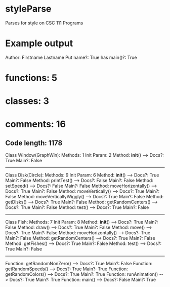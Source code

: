 # styleParse
Parses for style on CSC 111 Programs

# Example output
Author: Firstname Lastname
Put name?:	True
has main()?:	True
# functions:	5
# classes:	3
# comments:	16
Code length:	1178
---------------------------------
Class Window(GraphWin):
	Methods: 1	Init Param: 2
Method: __init__() --> 	Docs?: True	Main?: False

---------------------------------
Class Disk(Circle):
	Methods: 9	Init Param: 6
Method: __init__() --> 	Docs?: True	Main?: False
Method: printTest() --> 	Docs?: False	Main?: False
Method: setSpeed() --> 	Docs?: False	Main?: False
Method: moveHorizontally() --> 	Docs?: True	Main?: False
Method: moveVertically() --> 	Docs?: True	Main?: False
Method: moveVerticallyWiggly() --> 	Docs?: True	Main?: False
Method: getDisks() --> 	Docs?: True	Main?: False
Method: getRandomCenters() --> 	Docs?: True	Main?: False
Method: test() --> 	Docs?: True	Main?: False

---------------------------------
Class Fish:
	Methods: 7	Init Param: 8
Method: __init__() --> 	Docs?: True	Main?: False
Method: draw() --> 	Docs?: True	Main?: False
Method: move() --> 	Docs?: True	Main?: False
Method: moveHorizontally() --> 	Docs?: True	Main?: False
Method: getRandomCenters() --> 	Docs?: True	Main?: False
Method: getFishes() --> 	Docs?: True	Main?: False
Method: test() --> 	Docs?: True	Main?: False

---------------------------------
Function: getRandomNonZero() --> 	Docs?: True	Main?: False
Function: getRandomSpeeds() --> 	Docs?: True	Main?: True
Function: getRandomColors() --> 	Docs?: True	Main?: True
Function: runAnimation() --> 	Docs?: True	Main?: True
Function: main() --> 	Docs?: False	Main?: True
